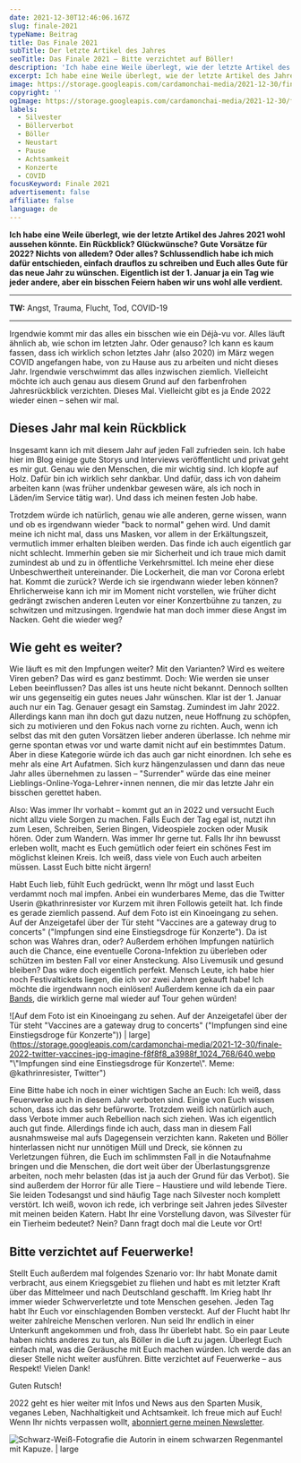```yaml
---
date: 2021-12-30T12:46:06.167Z
slug: finale-2021
typeName: Beitrag
title: Das Finale 2021
subTitle: Der letzte Artikel des Jahres
seoTitle: Das Finale 2021 – Bitte verzichtet auf Böller!
description: 'Ich habe eine Weile überlegt, wie der letzte Artikel des Jahres 2021 wohl aussehen könnte. Ein Rückblick? Glückwünsche? Gute Vorsätze für 2022? Nichts von alledem? Oder alles? Eins ist klar: Das Böllerverbot ist gut!'
excerpt: Ich habe eine Weile überlegt, wie der letzte Artikel des Jahres 2021 wohl aussehen könnte. Ein Rückblick? Glückwünsche? Gute Vorsätze für 2022? Nichts von alledem? Oder alles? Schlussendlich habe ich mich dafür entschieden, einfach drauflos zu schreiben und Euch alles Gute für das neue Jahr zu wünschen. Eigentlich ist der 1. Januar ja ein Tag wie jeder andere, aber ein bisschen Feiern haben wir uns wohl alle verdient.
image: https://storage.googleapis.com/cardamonchai-media/2021-12-30/finale-2021-jpg-imagine-a8a8a8_88867c_1024_768/640.webp
copyright: ''
ogImage: https://storage.googleapis.com/cardamonchai-media/2021-12-30/finale-2021-fb-png-imagine-a8a8a8_7e7c75_1200_628/640.webp
labels:
  - Silvester
  - Böllerverbot
  - Böller
  - Neustart
  - Pause
  - Achtsamkeit
  - Konzerte
  - COVID
focusKeyword: Finale 2021
advertisement: false
affiliate: false
language: de
---
```


**Ich habe eine Weile überlegt, wie der letzte Artikel des Jahres 2021 wohl aussehen könnte. Ein Rückblick? Glückwünsche? Gute Vorsätze für 2022? Nichts von alledem? Oder alles? Schlussendlich habe ich mich dafür entschieden, einfach drauflos zu schreiben und Euch alles Gute für das neue Jahr zu wünschen. Eigentlich ist der 1. Januar ja ein Tag wie jeder andere, aber ein bisschen Feiern haben wir uns wohl alle verdient.**

---

**TW:** Angst, Trauma, Flucht, Tod, COVID-19

---

Irgendwie kommt mir das alles ein bisschen wie ein Déjà-vu vor. Alles läuft ähnlich ab, wie schon im letzten Jahr. Oder genauso? Ich kann es kaum fassen, dass ich wirklich schon letztes Jahr (also 2020) im März wegen COVID angefangen habe, von zu Hause aus zu arbeiten und nicht dieses Jahr. Irgendwie verschwimmt das alles inzwischen ziemlich. Vielleicht möchte ich auch genau aus diesem Grund auf den farbenfrohen Jahresrückblick verzichten. Dieses Mal. Vielleicht gibt es ja Ende 2022 wieder einen – sehen wir mal.

## Dieses Jahr mal kein Rückblick

Insgesamt kann ich mit diesem Jahr auf jeden Fall zufrieden sein. Ich habe hier im Blog einige gute Storys und Interviews veröffentlicht und privat geht es mir gut. Genau wie den Menschen, die mir wichtig sind. Ich klopfe auf Holz. Dafür bin ich wirklich sehr dankbar. Und dafür, dass ich von daheim arbeiten kann (was früher undenkbar gewesen wäre, als ich noch in Läden/im Service tätig war). Und dass ich meinen festen Job habe.

Trotzdem würde ich natürlich, genau wie alle anderen, gerne wissen, wann und ob es irgendwann wieder "back to normal" gehen wird. Und damit meine ich nicht mal, dass uns Masken, vor allem in der Erkältungszeit, vermutlich immer erhalten bleiben werden. Das finde ich auch eigentlich gar nicht schlecht. Immerhin geben sie mir Sicherheit und ich traue mich damit zumindest ab und zu in öffentliche Verkehrsmittel. Ich meine eher diese Unbeschwertheit untereinander. Die Lockerheit, die man vor Corona erlebt hat. Kommt die zurück? Werde ich sie irgendwann wieder leben können? Ehrlicherweise kann ich mir im Moment nicht vorstellen, wie früher dicht gedrängt zwischen anderen Leuten vor einer Konzertbühne zu tanzen, zu schwitzen und mitzusingen. Irgendwie hat man doch immer diese Angst im Nacken. Geht die wieder weg?

## Wie geht es weiter?

Wie läuft es mit den Impfungen weiter? Mit den Varianten? Wird es weitere Viren geben? Das wird es ganz bestimmt. Doch: Wie werden sie unser Leben beeinflussen? Das alles ist uns heute nicht bekannt. Dennoch sollten wir uns gegenseitig ein gutes neues Jahr wünschen. Klar ist der 1. Januar auch nur ein Tag. Genauer gesagt ein Samstag. Zumindest im Jahr 2022. Allerdings kann man ihn doch gut dazu nutzen, neue Hoffnung zu schöpfen, sich zu motivieren und den Fokus nach vorne zu richten. Auch, wenn ich selbst das mit den guten Vorsätzen lieber anderen überlasse. Ich nehme mir gerne spontan etwas vor und warte damit nicht auf ein bestimmtes Datum. Aber in diese Kategorie würde ich das auch gar nicht einordnen. Ich sehe es mehr als eine Art Aufatmen. Sich kurz hängenzulassen und dann das neue Jahr alles übernehmen zu lassen – "Surrender" würde das eine meiner Lieblings-Online-Yoga-Lehrer⋆innen nennen, die mir das letzte Jahr ein bisschen gerettet haben.

Also: Was immer Ihr vorhabt – kommt gut an in 2022 und versucht Euch nicht allzu viele Sorgen zu machen. Falls Euch der Tag egal ist, nutzt ihn zum Lesen, Schreiben, Serien Bingen, Videospiele zocken oder Musik hören. Oder zum Wandern. Was immer Ihr gerne tut. Falls Ihr ihn bewusst erleben wollt, macht es Euch gemütlich oder feiert ein schönes Fest im möglichst kleinen Kreis. Ich weiß, dass viele von Euch auch arbeiten müssen. Lasst Euch bitte nicht ärgern!

Habt Euch lieb, fühlt Euch gedrückt, wenn Ihr mögt und lasst Euch verdammt noch mal impfen. Anbei ein wunderbares Meme, das die Twitter Userin @kathrinresister vor Kurzem mit ihren Followis geteilt hat. Ich finde es gerade ziemlich passend. Auf dem Foto ist ein Kinoeingang zu sehen. Auf der Anzeigetafel über der Tür steht "Vaccines are a gateway drug to concerts" ("Impfungen sind eine Einstiegsdroge für Konzerte"). Da ist schon was Wahres dran, oder? Außerdem erhöhen Impfungen natürlich auch die Chance, eine eventuelle Corona-Infektion zu überleben oder schützen im besten Fall vor einer Ansteckung. Also Livemusik und gesund bleiben? Das wäre doch eigentlich perfekt. Mensch Leute, ich habe hier noch Festivaltickets liegen, die ich vor zwei Jahren gekauft habe! Ich möchte die irgendwann noch einlösen! Außerdem kenne ich da ein paar [Bands](/tag/bands), die wirklich gerne mal wieder auf Tour gehen würden!

![Auf dem Foto ist ein Kinoeingang zu sehen. Auf der Anzeigetafel über der Tür steht "Vaccines are a gateway drug to concerts" ("Impfungen sind eine Einstiegsdroge für Konzerte")) | large](https://storage.googleapis.com/cardamonchai-media/2021-12-30/finale-2022-twitter-vaccines-jpg-imagine-f8f8f8_a3988f_1024_768/640.webp "\\"Impfungen sind eine Einstiegsdroge für Konzerte\\". Meme: @kathrinresister, Twitter")

Eine Bitte habe ich noch in einer wichtigen Sache an Euch: Ich weiß, dass Feuerwerke auch in diesem Jahr verboten sind. Einige von Euch wissen schon, dass ich das sehr befürworte. Trotzdem weiß ich natürlich auch, dass Verbote immer auch Rebellion nach sich ziehen. Was ich eigentlich auch gut finde. Allerdings finde ich auch, dass man in diesem Fall ausnahmsweise mal aufs Dagegensein verzichten kann. Raketen und Böller hinterlassen nicht nur unnötigen Müll und Dreck, sie können zu Verletzungen führen, die Euch im schlimmsten Fall in die Notaufnahme bringen und die Menschen, die dort weit über der Überlastungsgrenze arbeiten, noch mehr belasten (das ist ja auch der Grund für das Verbot). Sie sind außerdem der Horror für alle Tiere – Haustiere und wild lebende Tiere. Sie leiden Todesangst und sind häufig Tage nach Silvester noch komplett verstört. Ich weiß, wovon ich rede, ich verbringe seit Jahren jedes Silvester mit meinen beiden Katern. Habt Ihr eine Vorstellung davon, was Silvester für ein Tierheim bedeutet? Nein? Dann fragt doch mal die Leute vor Ort!

## Bitte verzichtet auf Feuerwerke!

Stellt Euch außerdem mal folgendes Szenario vor: Ihr habt Monate damit verbracht, aus einem Kriegsgebiet zu fliehen und habt es mit letzter Kraft über das Mittelmeer und nach Deutschland geschafft. Im Krieg habt Ihr immer wieder Schwerverletzte und tote Menschen gesehen. Jeden Tag habt Ihr Euch vor einschlagenden Bomben versteckt. Auf der Flucht habt Ihr weiter zahlreiche Menschen verloren. Nun seid Ihr endlich in einer Unterkunft angekommen und froh, dass Ihr überlebt habt. So ein paar Leute haben nichts anderes zu tun, als Böller in die Luft zu jagen. Überlegt Euch einfach mal, was die Geräusche mit Euch machen würden. Ich werde das an dieser Stelle nicht weiter ausführen. Bitte verzichtet auf Feuerwerke – aus Respekt! Vielen Dank!

Guten Rutsch!

2022 geht es hier weiter mit Infos und News aus den Sparten Musik, veganes Leben, Nachhaltigkeit und Achtsamkeit. Ich freue mich auf Euch! Wenn Ihr nichts verpassen wollt, [abonniert gerne meinen Newsletter](https://mailchi.mp/ed81963a5b3f/soundsvegan).

![Schwarz-Weiß-Fotografie die Autorin in einem schwarzen Regenmantel mit Kapuze. | large](https://storage.googleapis.com/cardamonchai-media/2021-12-30/finale-2021-nordkapp-jpg-imagine-b8b8b8_717173_1024_768/640.webp 'Das Finale 2021.')

